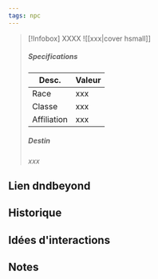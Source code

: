 ```yaml
---
tags: npc
---
```


> [!Infobox] XXXX
> ![[xxx|cover hsmall]]
> ##### Specifications
> | Desc. | Valeur |
> | --- | --- |
> | Race | xxx |
> | Classe | xxx |
> | Affiliation | xxx |
> ##### Destin
> *xxx*

## Lien dndbeyond

## Historique

## Idées d'interactions

## Notes 

